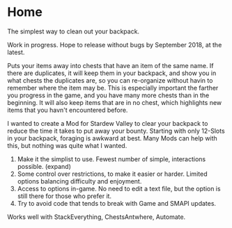 # Home
The simplest way to clean out your backpack.

Work in progress. Hope to release without bugs by September 2018, at the latest.

Puts your items away into chests that have an item of the same name. If there are duplicates, it will keep them in your backpack, and show you in what chests the duplicates are, so you can re-organize without havin to remember where the item may be. This is especially important the farther you progress in the game, and you have many more chests than in the beginning. It will also keep items that are in no chest, which highlights new items that you havn't encountered before.

I wanted to create a Mod for Stardew Valley to clear your backpack to reduce the time it takes to put away your bounty.
Starting with only 12-Slots in your backpack, foraging is awkward at best. Many Mods can help with this, but nothing was quite what I wanted.

1) Make it the simplist to use. Fewest number of simple, interactions possible. (expand)
2) Some control over restrictions, to make it easier or harder. Limited options balancing difficulty and enjoyment.
3) Access to options in-game. No need to edit a text file, but the option is still there for those who prefer it.
4) Try to avoid code that tends to break with Game and SMAPI updates.

Works well with StackEverything, ChestsAntwhere, Automate.
